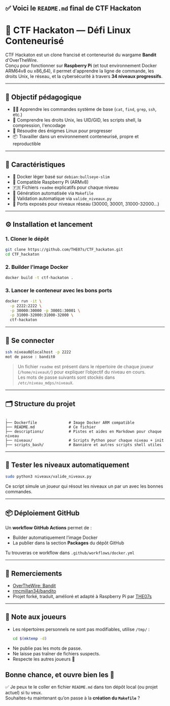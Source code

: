 ## ✅ Voici le `README.md` final de **CTF Hackaton**

# 🧩 CTF Hackaton — Défi Linux Conteneurisé

CTF Hackaton est un clone francisé et conteneurisé du wargame **Bandit** d'OverTheWire.  
Conçu pour fonctionner sur **Raspberry Pi** (et tout environnement Docker ARM64v8 ou x86_64), il permet d'apprendre la ligne de commande, les droits Unix, le réseau, et la cybersécurité à travers **34 niveaux progressifs**.

---

## 🎯 Objectif pédagogique

- 👨‍💻 Apprendre les commandes système de base (`cat`, `find`, `grep`, `ssh`, etc.)
- 🔐 Comprendre les droits Unix, les UID/GID, les scripts shell, la compression, l'encodage
- 🧠 Résoudre des énigmes Linux pour progresser
- 📦 Travailler dans un environnement conteneurisé, propre et reproductible

---

## 🐧 Caractéristiques

- 🐳 Docker léger basé sur `debian:bullseye-slim`
- 🔧 Compatible Raspberry Pi (ARMv8)
- 🇫🇷 Fichiers `readme` explicatifs pour chaque niveau
- 🚀 Génération automatisée via `Makefile`
- 🧪 Validation automatique via `valide_niveaux.py`
- 🔁 Ports exposés pour niveaux réseau (30000, 30001, 31000-32000…)

---

## ⚙️ Installation et lancement

### 1. Cloner le dépôt

```bash
git clone https://github.com/THE07s/CTF_hackaton.git
cd CTF_hackaton
```

### 2. Builder l’image Docker

```bash
docker build -t ctf-hackaton .
```

### 3. Lancer le conteneur avec les bons ports

```bash
docker run -it \
  -p 2222:2222 \
  -p 30000:30000 -p 30001:30001 \
  -p 31000-32000:31000-32000 \
  ctf-hackaton
```

---

## 🔐 Se connecter

```bash
ssh niveau0@localhost -p 2222
mot de passe : bandit0
```

> Un fichier `readme` est présent dans le répertoire de chaque joueur (`/home/niveauX/`) pour expliquer l’objectif du niveau en cours.  
> Les mots de passe suivants sont stockés dans `/etc/niveau_mdps/niveauX`.

---

## 🗂️ Structure du projet

```
.
├── Dockerfile              # Image Docker ARM compatible
├── README.md               # Ce fichier
├── descriptions/           # Pistes et aides en Markdown pour chaque niveau
├── niveaux/                # Scripts Python pour chaque niveau + init
├── scripts_bash/           # Bannière et autres scripts shell utiles
```

---

## 🧪 Tester les niveaux automatiquement

```bash
sudo python3 niveaux/valide_niveaux.py
```

Ce script simule un joueur qui résout les niveaux un par un avec les bonnes commandes.

---

## 📦 Déploiement GitHub

Un **workflow GitHub Actions** permet de :

- Builder automatiquement l’image Docker
- La publier dans la section **Packages** du dépôt GitHub

Tu trouveras ce workflow dans `.github/workflows/docker.yml`

---

## 🙏 Remerciements

- [OverTheWire: Bandit](https://overthewire.org/wargames/bandit/)
- [rmcmillan34/bandito](https://github.com/rmcmillan34/bandito)
- Projet forké, traduit, amélioré et adapté à Raspberry Pi par [THE07s](https://github.com/THE07s)

---

## 🧠 Note aux joueurs

- Les répertoires personnels ne sont pas modifiables, utilise `/tmp/` :
  ```bash
  cd $(mktemp -d)
  ```
- Ne publie pas les mots de passe.
- Ne laisse pas traîner de fichiers suspects.
- Respecte les autres joueurs 🫶

Bonne chance, et ouvre bien les 👀
---

✅ Je peux te le coller en fichier `README.md` dans ton dépôt local (ou projet actuel) si tu veux.  
Souhaites-tu maintenant qu’on passe à la **création du `Makefile`** ?
